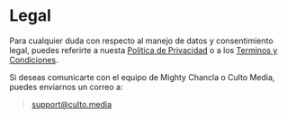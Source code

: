 # Legal
Para cualquier duda con respecto al manejo de datos y consentimiento legal, puedes referirte a nuesta [Politica de Privacidad](/es/legal/privacy-policy.md) o a los [Terminos y Condiciones](/es/legal/terms-conditions.md).

Si deseas comunicarte con el equipo de Mighty Chancla o Culto Media, puedes enviarnos un correo a:

> support@culto.media